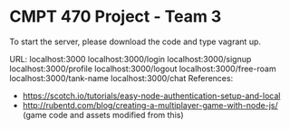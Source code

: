 # CMPT 470 Project - Team 3

To start the server, please download the code and type vagrant up.

URL: localhost:3000
     localhost:3000/login 
     localhost:3000/signup
     localhost:3000/profile
     localhost:3000/logout
     localhost:3000/free-roam
     localhost:3000/tank-name
     localhost:3000/chat
References:
- https://scotch.io/tutorials/easy-node-authentication-setup-and-local
- http://rubentd.com/blog/creating-a-multiplayer-game-with-node-js/ (game code and assets modified from this)
